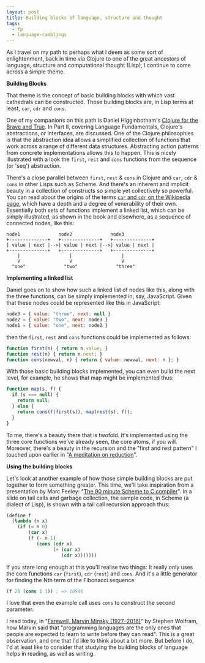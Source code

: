 ```yaml
---
layout: post
title: Building blocks of language, structure and thought
tags:
  - fp
  - language-ramblings
---
```

As I travel on my path to perhaps what I deem as some sort of enlightenment, back in time via Clojure to one of the great ancestors of language, structure and computational thought (Lisp), I continue to come across a simple theme.

**Building Blocks**

That theme is the concept of basic building blocks with which vast cathedrals can be constructed. Those building blocks are, in Lisp terms at least, `car`, `cdr` and `cons`.

One of my companions on this path is Daniel Higginbotham's [Clojure for the Brave and True](http://www.amazon.co.uk/Clojure-Brave-True-Ultimate-Programmer/dp/1593275919/). In Part II, covering Language Fundamentals, Clojure's abstractions, or interfaces, are discussed. One of the Clojure philosophies is that the abstraction idea allows a simplified collection of functions that work across a range of different data structures. Abstracting action patterns from concrete implementations allows this to happen. This is nicely illustrated with a look the `first`, `rest` and `cons` functions from the sequence (or 'seq') abstraction.

There's a close parallel between `first`, `rest` & `cons` in Clojure and `car`, `cdr` & `cons` in other Lisps such as Scheme. And there's an inherent and implicit beauty in a collection of constructs so simple yet collectively so powerful. You can read about the origins of the terms [`car` and `cdr` on the Wikipedia page](https://en.wikipedia.org/wiki/CAR_and_CDR), which have a depth and a degree of venerability of their own. Essentially both sets of functions implement a linked list, which can be simply illustrated, as shown in the book and elsewhere, as a sequence of connected nodes, like this:

```
node1              node2              node3
+--------------+   +--------------+   +--------------+
| value | next |-->| value | next |-->| value | next |
+--------------+   +--------------+   +--------------+
    |                  |                  |
    V                  V                  V
  "one"              "two"              "three"
```

**Implementing a linked list**

Daniel goes on to show how such a linked list of nodes like this, along with the three functions, can be simply implemented in, say, JavaScript. Given that these nodes could be represented like this in JavaScript:

```javascript
node3 = { value: "three", next: null }
node2 = { value: "two", next: node3 }
node1 = { value: "one", next: node2 }
```

then the `first`, `rest` and `cons` functions could be implemented as follows:

```javascript
function first(n) { return n.value; }
function rest(n) { return n.next; }
function cons(newval, n) { return { value: newval, next: n }; }
```

With those basic building blocks implemented, you can even build the next level, for example, he shows that map might be implemented thus:

```javascript
function map(s, f) {
  if (s === null) {
    return null;
  } else {
    return cons(f(first(s)), map(rest(s), f));
  }
}
```

To me, there's a beauty there that is twofold. It's implemented using the three core functions we've already seen, the core atoms, if you will. Moreover, there's a beauty in the recursion and the "first and rest pattern" I touched upon earlier in "[A meditation on reduction](https://langramblog.wordpress.com/2015/10/19/a-meditation-on-reduction/)".

**Using the building blocks**

Let's look at another example of how those simple building blocks are put together to form something greater. This time, we'll take inspiration from a presentation by Marc Feeley: "[The 90 minute Scheme to C compiler](http://churchturing.org/y/90-min-scc.pdf)". In a slide on tail calls and garbage collection, the sample code, in Scheme (a dialect of Lisp), is shown with a tail call recursion approach thus:

```scheme
(define f
  (lambda (n x) 
    (if (= n 0) 
        (car x) 
        (f (- n 1) 
           (cons (cdr x) 
                 (+ (car x) 
                    (cdr x)))))))
```

If you stare long enough at this you'll realise two things: It really only uses the core functions `car` (`first`), `cdr` (`rest`) and `cons`. And it's a little generator for finding the Nth term of the Fibonacci sequence:

```scheme
(f 20 (cons 1 1)) ; => 10946
```

I love that even the example call uses `cons` to construct the second parameter.

I read today, in "[Farewell, Marvin Minsky (1927–2016)](https://medium.com/backchannel/farewell-marvin-minsky-1927-2016-54d4bce913d8)" by Stephen Wolfram, how Marvin said that "programming languages are the only ones that people are expected to learn to write before they can read". This is a great observation, and one that I'd like to think about a bit more. But before I do, I'd at least like to consider that studying the building blocks of language helps in reading, as well as writing.

